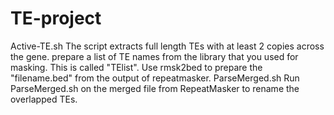 # TE-project
Active-TE.sh
The script extracts full length TEs with at least 2 copies across the gene.
prepare a list of TE names from the library that you used for masking. This is called "TElist".
Use rmsk2bed to prepare the "filename.bed" from the output of repeatmasker.
ParseMerged.sh
Run ParseMerged.sh on the merged file from RepeatMasker to rename the overlapped TEs.
